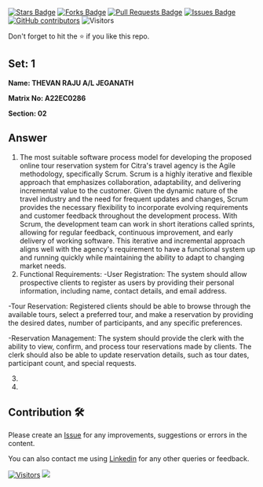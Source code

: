 <a href="https://github.com/drshahizan/learn-php/stargazers"><img src="https://img.shields.io/github/stars/drshahizan/learn-php" alt="Stars Badge"/></a>
<a href="https://github.com/drshahizan/learn-php/network/members"><img src="https://img.shields.io/github/forks/drshahizan/learn-php" alt="Forks Badge"/></a>
<a href="https://github.com/drshahizan/learn-php/pulls"><img src="https://img.shields.io/github/issues-pr/drshahizan/learn-php" alt="Pull Requests Badge"/></a>
<a href="https://github.com/drshahizan/learn-php/issues"><img src="https://img.shields.io/github/issues/drshahizan/learn-php" alt="Issues Badge"/></a>
<a href="https://github.com/drshahizan/learn-php/graphs/contributors"><img alt="GitHub contributors" src="https://img.shields.io/github/contributors/drshahizan/learn-php?color=2b9348"></a>
![Visitors](https://api.visitorbadge.io/api/visitors?path=https%3A%2F%2Fgithub.com%2Fdrshahizan%2Fsoftware-engineering&labelColor=%23d9e3f0&countColor=%23697689&style=flat)

Don't forget to hit the :star: if you like this repo.

## Set: 1

**Name: THEVAN RAJU A/L JEGANATH**

**Matrix No: A22EC0286**

**Section: 02**

## Answer
1. The most suitable software process model for developing the proposed online tour reservation system for Citra's travel agency is the Agile methodology, specifically Scrum. Scrum is a highly iterative and flexible approach that emphasizes collaboration, adaptability, and delivering incremental value to the customer. Given the dynamic nature of the travel industry and the need for frequent updates and changes, Scrum provides the necessary flexibility to incorporate evolving requirements and customer feedback throughout the development process. With Scrum, the development team can work in short iterations called sprints, allowing for regular feedback, continuous improvement, and early delivery of working software. This iterative and incremental approach aligns well with the agency's requirement to have a functional system up and running quickly while maintaining the ability to adapt to changing market needs.
2. Functional Requirements:
-User Registration: The system should allow prospective clients to register as users by providing their personal information, including name, contact details, and email address.

-Tour Reservation: Registered clients should be able to browse through the available tours, select a preferred tour, and make a reservation by providing the desired dates, number of participants, and any specific preferences.

-Reservation Management: The system should provide the clerk with the ability to view, confirm, and process tour reservations made by clients. The clerk should also be able to update reservation details, such as tour dates, participant count, and special requests.


3. 
4. 






## Contribution 🛠️
Please create an [Issue](https://github.com/drshahizan/learn-php/issues) for any improvements, suggestions or errors in the content.

You can also contact me using [Linkedin](https://www.linkedin.com/in/drshahizan/) for any other queries or feedback.

[![Visitors](https://api.visitorbadge.io/api/visitors?path=https%3A%2F%2Fgithub.com%2Fdrshahizan&labelColor=%23697689&countColor=%23555555&style=plastic)](https://visitorbadge.io/status?path=https%3A%2F%2Fgithub.com%2Fdrshahizan)
![](https://hit.yhype.me/github/profile?user_id=81284918)



